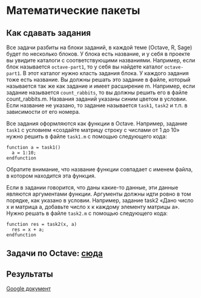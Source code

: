 # Математические пакеты

## Как сдавать задания
Все задачи разбиты на блоки заданий, в каждой теме (Octave, R, Sage) будет по несколько блоков. У блока есть название, и у себя в проекте вы увидите каталоги с соответствующими названиями. Например, если блок называется `octave-part1`, то у себя вы найдете каталог `octave-part1`. В этот каталог нужно класть задания блока. У каждого задания тоже есть название. Вы должны решать это задание в файле, который называется так же как задание и имеет расширение m. Например, если задание называется `count_rabbits`, то вы должны решить его в файле count_rabbits.m. Названия заданий указаны синим цветом в условии. Если название не указано, то задание называется `task1`, `task2` и т.п. в зависимости от его номера.

Все задания оформляются как функции в Octave. Например, задание `task1` с условием «создайте матрицу строку с числами от 1 до 10» нужно решить в файле `task1.m` с помощью следующего кода:

    function a = task1()
      a = 1:10;
    endfunction

Обратите внимание, что название функции совпадает с именем файла, в котором находится эта функция.

Если в задании говорится, что даны какие-то данные, эти данные являются аргументами функции. Аргументы должны идти ровно в том порядке, как указано в условии. Например, задание task2 «Дано число x и матрица a, добавьте число x к каждому элементу матрицы a». Нужно решать в файле `task2.m` с помощью следующего кода:

    function res = task2(x, a)
      res = x + a;
    endfunction

## Задачи по Octave: [сюда](octave.md)

## Результаты

[Google документ](https://docs.google.com/spreadsheets/d/12WaltRX8ZLwUiFwUkqk8EhN-9EOEQqBNFfAmR2zli8c/view)

